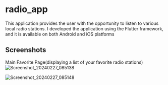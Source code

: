 # radio_app

This application provides the user with the opportunity to listen to various local radio stations. I developed the application
using the Flutter framework, and it is available on both Android and iOS platforms

## Screenshots
Main Favorite Page(displaying a list of your favorite radio stations)
![Screenshot_20240227_085138](https://github.com/Emanuel532/radio-flutter-app/assets/40988387/02825c5b-7bda-4f9e-ac70-5b24e1c3aa1c)


![Screenshot_20240227_085148](https://github.com/Emanuel532/radio-flutter-app/assets/40988387/33549f6d-a3cd-40e6-b030-f6a6c255d765)

